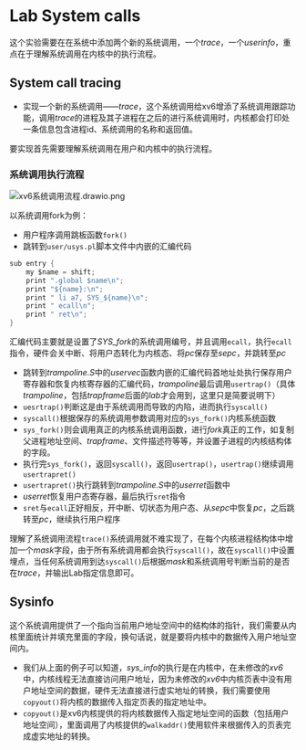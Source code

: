 # Lab System calls
这个实验需要在在系统中添加两个新的系统调用，一个*trace*，一个*userinfo*，重点在于理解系统调用在内核中的执行流程。
## System call tracing
- 实现一个新的系统调用——*trace*，这个系统调用给xv6增添了系统调用跟踪功能，调用*trace*的进程及其子进程在之后的进行系统调用时，内核都会打印处一条信息包含进程id、系统调用的名称和返回值。
     
要实现首先需要理解系统调用在用户和内核中的执行流程。
### 系统调用执行流程

![xv6系统调用流程.drawio.png](https://p6-juejin.byteimg.com/tos-cn-i-k3u1fbpfcp/c38801b284eb4c8da36e743790e32700~tplv-k3u1fbpfcp-jj-mark:0:0:0:0:q75.image#?w=631&h=601&s=45744&e=png&a=1&b=f6cccb)

以系统调用fork为例：
- 用户程序调用跳板函数`fork()`
- 跳转到`user/usys.pl`脚本文件中内嵌的汇编代码
```c
sub entry {
    my $name = shift;
    print ".global $name\n";
    print "${name}:\n";
    print " li a7, SYS_${name}\n";
    print " ecall\n";
    print " ret\n";
}
```
汇编代码主要就是设置了*SYS_fork*的系统调用编号，并且调用`ecall`，执行`ecall`指令，硬件会关中断、将用户态转化为内核态、将*pc*保存至*sepc*，并跳转至*pc*     
- 跳转到*trampoline.S*中的*uservec*函数内嵌的汇编代码首地址处执行保存用户寄存器和恢复内核寄存器的汇编代码，*trampoline*最后调用`usertrap()`（具体*trampoline*，包括*trapframe*后面的*lab*才会用到，这里只是简要说明下）
- `uesrtrap()`判断这是由于系统调用而导致的内陷，进而执行`syscall()`
- `syscall()`根据保存的系统调用参数调用对应的`sys_fork()`内核系统函数
- `sys_fork()`则会调用真正的内核系统调用函数，进行*fork*真正的工作，如复制父进程地址空间、*trapframe*、文件描述符等等，并设置子进程的内核结构体的字段。
- 执行完`sys_fork()`，返回`syscall()`，返回`usertrap()`，`usertrap()`继续调用`usertrapret()`
- `usertrapret()`执行跳转到*trampoline.S*中的*userret*函数中
- *userret*恢复用户态寄存器，最后执行`sret`指令
- `sret`与`ecall`正好相反，开中断、切状态为用户态、从*sepc*中恢复*pc*，之后跳转至*pc*，继续执行用户程序

理解了系统调用流程`trace()`系统调用就不难实现了，在每个内核进程结构体中增加一个*mask*字段，由于所有系统调用都会执行`syscall()`，故在`syscall()`中设置埋点，当任何系统调用到达`syscall()`后根据*mask*和系统调用号判断当前的是否在*trace*，并输出Lab指定信息即可。
## Sysinfo
这个系统调用提供了一个指向当前用户地址空间中的结构体的指针，我们需要从内核里面统计并填充里面的字段，换句话说，就是要将内核中的数据传入用户地址空间内。
- 我们从上面的例子可以知道，*sys_info*的执行是在内核中，在未修改的*xv6*中，内核线程无法直接访问用户地址，因为未修改的*xv6*中内核页表中没有用户地址空间的数据，硬件无法直接进行虚实地址的转换，我们需要使用`copyout()`将内核的数据传入指定页表的指定地址中。
- `copyout()`是xv6内核提供的将内核数据传入指定地址空间的函数（包括用户地址空间），里面调用了内核提供的`walkaddr()`使用软件来根据传入的页表完成虚实地址的转换。

